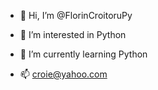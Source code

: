 - 👋 Hi, I’m @FlorinCroitoruPy
- 👀 I’m interested in Python
- 🌱 I’m currently learning Python

- 📫 croie@yahoo.com

<!---
FlorinCroitoruPy/FlorinCroitoruPy is a ✨ special ✨ repository because its `README.md` (this file) appears on your GitHub profile.
You can click the Preview link to take a look at your changes.
--->
